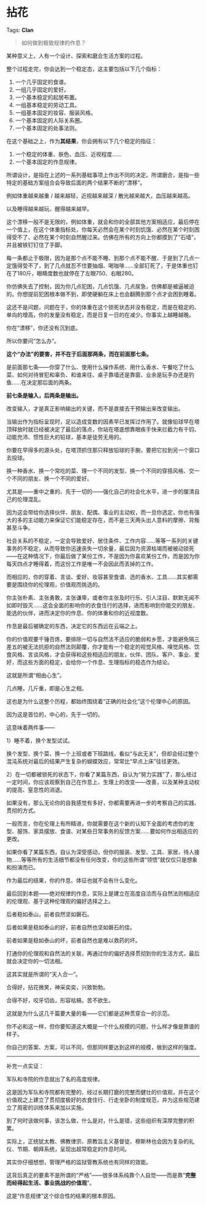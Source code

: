 # 拈花

Tags: **Clan**

> 如何做到极致规律的作息？



某种意义上，人有一个设计、探索和磨合生活方案的过程。

整个过程走完，你会达到一个稳定态，这主要包括以下几个指标：

1. 一个几乎固定的食谱。
2. 一组几乎固定的爱好。
3. 一个基本稳定的起居布置。
4. 一组基本稳定的劳动工具。
5. 一组基本固定的妆容、服装风格。
6. 一个基本固定的人际关系圈。
7. 一个基本固定的处事法则。

在这个基础之上，作为**其结果**，你会拥有以下几个稳定的指征：

1. 一个稳定的体重、肤色、血压、近视程度……
2. 一个基本固定的作息规律。

所谓设计，是指在上述的一系列基础事项上作出不同的决定。所谓磨合，是指一些特定的基础方案组合会导致后面的两个结果不断的“漂移”。

例如体重越来越重 / 越来越轻，近视越来越深 / 散光越来越大，血压越来越高。

以及睡得越来越玩、醒得越来越早。

这个漂移一般不是无限的，例如体重，就会和你的全部其他方案相适应，最后停在一个值上，在这个体重指标处，你每天必然会在某个时刻饥饿、必然在某个时刻困得受不了、必然在某个时刻自然醒过来。仿佛在所有的方向上你都摸到了“石墙”，并且被铁钉钉住了手脚。

每一条都止于极限，因为是那个点不能不睡、到那个点不能不醒、于是到了几点一定饿得受不了，到了几点就忍不住要抽烟、喝咖啡……全部钉死了，于是体重也钉在了180斤，眼睛度数也就停在了左眼750、右眼280。

你仿佛失去了控制，因为你几点犯困，几点饥饿、几点尿急，仿佛都是被逼被迫的。你想提前犯困根本做不到，即使硬躺在床上也会翻腾到那个点才会困到睡着。

这还不是问题，问题在于，你的体重在这个锁死状态并没有稳定，而是在稳定的、单向的增高，你的发量没有稳定，而是日复一日的在减少。你事实上越睡越晚。

你在“漂移”，你还没有沉到底。

所以你要问“怎么办”。

**这个“办法”的要害，并不在于后面那两条，而在前面那七条。**

是前面那七条——你穿了什么、使用什么操作系统、用什么香水、午餐吃了什么菜、如何对待冒犯和辜负、和谁来往、桌子靠墙还是靠窗、业余是玩手办还是钓鱼……在决定那后面的两条。

**前七条是输入，后两条是输出。**

改变输入，才是真正影响输出的关键，而不是直接去干预输出来改变输出。

当输出作为指标呈现时，足以造成变数的因素早已发挥过作用了。就像铅球早在塔顶释放时就已经被决定了最后的落点，你站在塔底想靠眼疾手快来拦截力有千钧、动能充沛、惯性巨大的铅球，基本是徒劳无用的。

你要在早得多的源头处，在塔顶抓住那只释放铅球的手腕，要把它拉到另一个窗口去投球。

换一种香水、换一个常吃的菜、理一个不同的发型、换一个不同的穿搭风格、交一个不同的朋友、换一个不同的爱好。

尤其是——重中之重的、先于一切的——强化自己的社会化水平，进一步的厘清自己的伦理混乱。

因为这会带给你选择伙伴、朋友、配偶、事业的主动权，而一旦你选定，你也有强大的多的主动能力来保证它们能稳定存在，而不是三天两头出人意料的摩擦、背叛甚至斗争。

社会关系的不稳定，一定会导致爱好、居住条件、工作内容……等等一系列的关键事务的不稳定，从而导致你迅速丧失一切余量，最后因为资源枯竭而被被动锁死——在这种情况下，你最后做了某份工作，不是因为你喜欢某份工作，而是因为你每天四点才睡得着，而这份工作是唯一不会因此而丢掉的工作。

而相应的，你的穿着、言谈、爱好、妆容甚至食谱、选的香水、工具……其实都需要是围绕你的伦理观，价值观而挑选的。

你主张朴素、主张勇敢，主张谦卑，或者你主张及时行乐、引人注目、默默无闻不如即时毁灭……这会全面的影响你的衣食住行的选择，进而影响到你能交的朋友、能选的伙伴，进而决定你的作息、你的体重和你的近视度数。

作息是最后被确定的东西，决定它的东西远在云端之上。

你的价值观要千锤百炼，要排除一切与自然法不适应的脆弱和乡愿，才能避免隔三差五的被无法抗拒的自然法则颠覆，你才能有一个稳定的视觉风格、嗅觉风格、饮食风格、言谈风格，才会获得和这些相适应的朋友，伙伴、团队、客户、事业、爱好，而这些方面的稳定，会给你一个作息、生理指标的稳态作为结论。

这就是所谓“相由心生”。

几点睡，几斤重，即是心生之相。

这也是为什么这整个历程，都始终围绕着“正确的社会化”这个伦理中心的原因。

因为这是首位的，中心的，先于一切的。

这意味着两件事——

1）睡不着，换个发型试试。

换个发型、换个菜、换一个上班或者下班路线，看似“与此无关”，但却会经过整个混沌系统对最后的结果产生复杂的蝴蝶效应，常常比“早点上床”往往更效。

2）在一切都被锁死的状态下，你看了某篇东西，自认为“努力实践”了，那么经过一定时间，你应该观察到自己在作息上、生理上的改变——改善，以及某种主动权的提高、窒息性的消退。

如果没有，那么无论你的自我感觉有多好，你都需要再进一步的考察自己的实践、贯彻的方式。

一般而言，你在伦理上有所精进，你就需要在这个新的认知下全面的考虑你的发型、服饰、家具摆放、食谱、对某些日常事务的反馈方案……要如何作出相适应的更改。

如果你看了某篇东西，自认为深受感动，但你的服装、发型、工具、家居、待人接物……等等所有的生活细节都没有任何改变，你的这些所谓“领悟”就仅仅只是想象和扮演而已。

作为最后的结果，你的作息、体征也就不会有什么变化。

最后回到本题——绝对规律的作息，实际上是建立在高度自洽而与自然法则相适应的伦理观、基于这种伦理观的偏好选择之上。

后者稳如泰山，前者自然坚如磐石。

后者如果是稳如泰山的好，前者自然也坚如磐石的佳。

前者如果是稳如泰山的坏，前者自然也是难以救药的坏。

打通你的伦理观和自然法的关联，再通过你的偏好选择贯彻到你的生活方式，最后就会决定你的一切法相。

这其实就是所谓的“天人合一”。

合得好，拈花微笑，神采奕奕，兴致勃勃。

合得不好，咬牙切齿，形容枯槁，苦不欲生。

这就是为什么这几千篇要大量的看——它们都是这种贯穿合一的示范。

你不必和这一样，但你要知道这大概是一个什么规模的问题，什么样才像是靠谱的样子。

你自己的答案、方案，可以不同，但那同样要达到这样的规模，做到这样的强度。



---

补充一点实证：

军队和寺院的作息就出了名的高度规律。

这是因为军队和寺院都有完整的、经过长期打磨的完整而健壮的价值观，并在这个价值观之上建立了贯彻度极好的衣食住行、行走坐卧的制度规范，并为这些规范建立了周密的训练体系来加以实施。

到了何时该做何事，该怎么做，什么是对，什么是错，这些组织有深厚完整的积累。

实际上，正统犹太教、佛教律宗、原教旨主义基督徒、穆斯林也会因为复杂的礼仪、节期、朝拜系统，呈现出超常稳定的作息时间。

其实你仔细想想，管理严格的监狱管教系统也有同样的效能。

这背后真正的要素不是所谓的“严格”——很多体系纯靠个人自觉——而是靠“**完整而经得起生活、事业挑战的价值观**”。

这是“作息规律”这个综合性的结果的根本原因。



